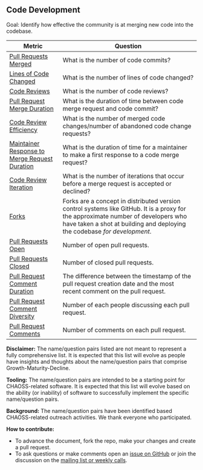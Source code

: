 ## Code Development

Goal: Identify how effective the community is at merging new code into the codebase.

Metric | Question
--- | ---
[Pull Requests Merged](../../detail_metrics_methods/pull-requests-merged.md) | What is the number of code commits?
[Lines of Code Changed](../../detail_metrics_methods/code-lines-of-code-changed.md) | What is the number of lines of code changed?
[Code Reviews](../../detail_metrics_methods/pull-requests-code-reviews.md) | What is the number of code reviews?
[Pull Request Merge Duration](../../detail_metrics_methods/pull-requests-merge-duration.md) | What is the duration of time between code merge request and code commit?
[Code Review Efficiency](../../detail_metrics_methods/pull-requests-code-reviews-efficiency.md) | What is the number of merged code changes/number of abandoned code change requests?
[Maintainer Response to Merge Request Duration](../../detail_metrics_methods/pull-requests-maintainer-response-duration.md) | What is the duration of time for a maintainer to make a first response to a code merge request?
[Code Review Iteration](../../detail_metrics_methods/pull-requests-code-reviews-iteration.md) | What is the number of iterations that occur before a merge request is accepted or declined?
[Forks](../../detail_metrics_methods/forks.md) | Forks are a concept in distributed version control systems like GitHub. It is a proxy for the approximate number of developers who have taken a shot at building and deploying the codebase *for development*.
[Pull Requests Open](../../detail_metrics_methods/pull-requests-open.md) | Number of open pull requests.
[Pull Requests Closed](../../detail_metrics_methods/pull-requests-closed.md) | Number of closed pull requests.
[Pull Request Comment Duration](../../detail_metrics_methods/pull-requests-comment-duration.md) | The difference between the timestamp of the pull request creation date and the most recent comment on the pull request.
[Pull Request Comment Diversity](../../detail_metrics_methods/pull-requests-participants.md) | Number of each people discussing each pull request.
[Pull Request Comments](../../detail_metrics_methods/pull-requests-comments.md) | Number of comments on each pull request.

**Disclaimer:**
The name/question pairs listed are not meant to represent a fully comprehensive list. It is expected that this list will evolve as people have insights and thoughts about the name/question pairs that comprise Growth-Maturity-Decline.

**Tooling:**
The name/question pairs are intended to be a starting point for CHAOSS-related software. It is expected that this list will evolve based on the ability (or inability) of software to successfully implement the specific name/question pairs.

**Background:**
The name/question pairs have been identified based CHAOSS-related outreach activities. We thank everyone who participated.

**How to contribute:**
- To advance the document, fork the repo, make your changes and create a pull request.
- To ask questions or make comments open an [issue on GitHub][issue] or join the discussion on the [mailing list or weekly calls](https://chaoss.community/participate/).

[issue]: https://github.com/chaoss/wg-gmd/issues
